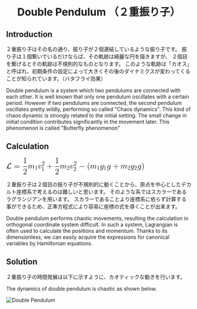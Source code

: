 <h1 align="center">Double Pendulum （２重振り子）</h1>

## Introduction
２重振り子はその名の通り、振り子が２個連結しているような振り子です。
振り子は１個繋いでいるだけならば、その軌跡は綺麗な円を描きますが、
２個目を繋げるとその軌跡は不規則的なものとなります。
このような軌跡は「カオス」と呼ばれ、初期条件の設定によって大きくその後のダイナミクスが変わってくることが知られています。（バタフライ効果）

Double pendulum is a system which two pendulums are connected with each other.
It is well known that only one pendulum oscillates with a certain period.
However if two pendulums are connected, the second pendulum oscillates pretty wildly, performing so called "Chaos dynamics".
This kind of chaos dynamic is strongly related to the initial setting.
The small change in initial condition contributes significantly in the movement later. This phenomenon is called "Butterfly phenomenon"

## Calculation
![Lagrangian](lagrangian.gif)

２重振り子は２個目の振り子が不規則的に動くことから、原点を中心としたデカルト座標系で考えるのは難しいと思います。
そのような系ではスカラーであるラグランジアンを用います。
スカラーであることより座標系に依らず計算する事ができるため、正準方程式により容易に座標の式を導くことが出来ます。

Double pendulum performs chaotic movements, resulting the calculation in orthogonal coordinate system difficult.
In such a system, Lagrangian is often used to calculate the positions and momentum.
Thanks to its dimensionless, we can easily acquire the expressions for canonical variables by Hamiltonian equations.

## Solution
２重振り子の時間発展は以下に示すように、カオティックな動きを行います。

The dynamics of double pendulum is chaotic as shown below.

![Double Pendulum](output.gif)